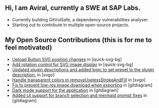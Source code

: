## Hi, I am Aviral, currently a SWE at SAP Labs.
 - Currently building GitVulSafe, a dependency vulnerabilities analyser.
 - Starting out to contribute in multiple open-source projects.

## My Open Source Contributions (this is for me to feel motivated)
<!--START_SECTION:external_prs-->
- [Upload Button SVG position changes](https://github.com/Davis-Media/quick-svg-bg/pull/6) in [quick-svg-bg]
- [Add rotation control for SVG image display](https://github.com/Davis-Media/quick-svg-bg/pull/4) in [quick-svg-bg]
- [Updated plugin descriptions and added logic to set preset to the plugin description.](https://github.com/svg/svgo/pull/2174) in [svgo]
- [Handle transparent colors in removeUselessStrokeAndFill](https://github.com/svg/svgo/pull/2173) in [svgo]
- [Fix to prevent low-res image download when exporting](https://github.com/ahmedkhaleel2004/gitdiagram/pull/130) in [gitdiagram]
- [Dark mode support for the application](https://github.com/ahmedkhaleel2004/gitdiagram/pull/117) in [gitdiagram]
- [Added UI support for branch selection and mermaid prompt fixes](https://github.com/ahmedkhaleel2004/gitdiagram/pull/116) in [gitdiagram]
<!--END_SECTION:external_prs-->

